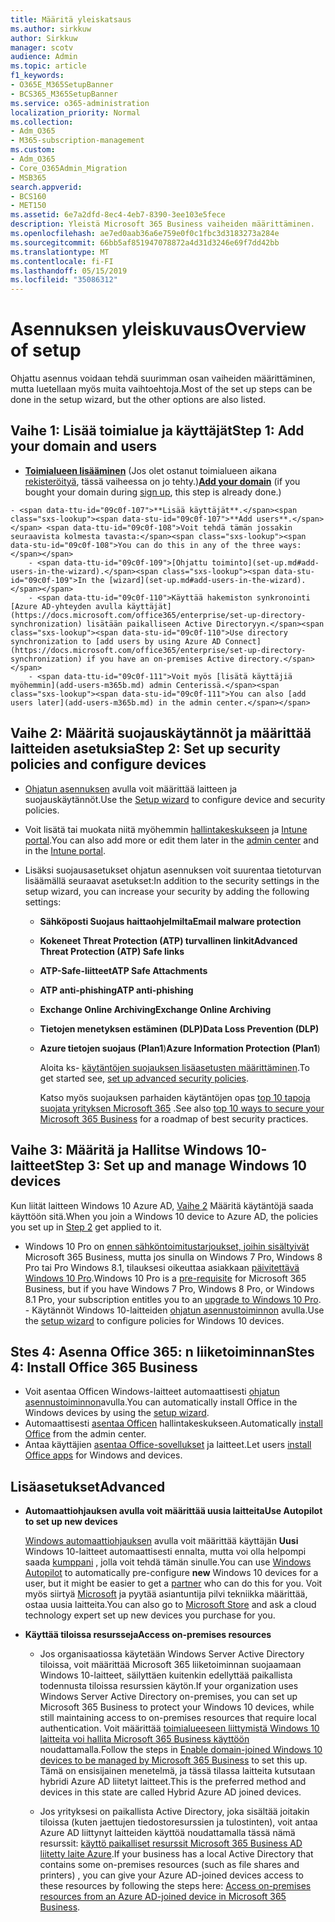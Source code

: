 ```yaml
---
title: Määritä yleiskatsaus
ms.author: sirkkuw
author: Sirkkuw
manager: scotv
audience: Admin
ms.topic: article
f1_keywords:
- O365E_M365SetupBanner
- BCS365_M365SetupBanner
ms.service: o365-administration
localization_priority: Normal
ms.collection:
- Adm_O365
- M365-subscription-management
ms.custom:
- Adm_O365
- Core_O365Admin_Migration
- MSB365
search.appverid:
- BCS160
- MET150
ms.assetid: 6e7a2dfd-8ec4-4eb7-8390-3ee103e5fece
description: Yleistä Microsoft 365 Business vaiheiden määrittäminen.
ms.openlocfilehash: ae7ed0aab36a6e759e0f0c1fbc3d3183273a284e
ms.sourcegitcommit: 66bb5af851947078872a4d31d3246e69f7dd42bb
ms.translationtype: MT
ms.contentlocale: fi-FI
ms.lasthandoff: 05/15/2019
ms.locfileid: "35086312"
---
```

# <a name="overview-of-setup"></a><span data-ttu-id="09c0f-103">Asennuksen yleiskuvaus</span><span class="sxs-lookup"><span data-stu-id="09c0f-103">Overview of setup</span></span>

<span data-ttu-id="09c0f-104">Ohjattu asennus voidaan tehdä suurimman osan vaiheiden määrittäminen, mutta luetellaan myös muita vaihtoehtoja.</span><span class="sxs-lookup"><span data-stu-id="09c0f-104">Most of the set up steps can be done in the setup wizard, but the other options are also listed.</span></span>


## <a name="step-1-add-your-domain-and-users"></a><span data-ttu-id="09c0f-105">Vaihe 1: Lisää toimialue ja käyttäjät</span><span class="sxs-lookup"><span data-stu-id="09c0f-105">Step 1: Add your domain and users</span></span>

   - <span data-ttu-id="09c0f-106">**[Toimialueen lisääminen](set-up.md#add-your-domain-to-personalize-sign-in)** (Jos olet ostanut toimialueen aikana [rekisteröityä](sign-up.md), tässä vaiheessa on jo tehty.)</span><span class="sxs-lookup"><span data-stu-id="09c0f-106">**[Add your domain](set-up.md#add-your-domain-to-personalize-sign-in)** (if you bought your domain during [sign up](sign-up.md), this step is already done.)</span></span>

    - <span data-ttu-id="09c0f-107">**Lisää käyttäjät**.</span><span class="sxs-lookup"><span data-stu-id="09c0f-107">**Add users**.</span></span> <span data-ttu-id="09c0f-108">Voit tehdä tämän jossakin seuraavista kolmesta tavasta:</span><span class="sxs-lookup"><span data-stu-id="09c0f-108">You can do this in any of the three ways:</span></span>
        - <span data-ttu-id="09c0f-109">[Ohjattu toiminto](set-up.md#add-users-in-the-wizard).</span><span class="sxs-lookup"><span data-stu-id="09c0f-109">In the [wizard](set-up.md#add-users-in-the-wizard).</span></span>
        - <span data-ttu-id="09c0f-110">Käyttää hakemiston synkronointi [Azure AD-yhteyden avulla käyttäjät](https://docs.microsoft.com/office365/enterprise/set-up-directory-synchronization) lisätään paikalliseen Active Directoryyn.</span><span class="sxs-lookup"><span data-stu-id="09c0f-110">Use directory synchronization to [add users by using Azure AD Connect](https://docs.microsoft.com/office365/enterprise/set-up-directory-synchronization) if you have an on-premises Active directory.</span></span>
        - <span data-ttu-id="09c0f-111">Voit myös [lisätä käyttäjiä myöhemmin](add-users-m365b.md) admin Centerissä.</span><span class="sxs-lookup"><span data-stu-id="09c0f-111">You can also [add users later](add-users-m365b.md) in the admin center.</span></span>
## <a name="step-2-set-up-security-policies-and-configure-devices"></a><span data-ttu-id="09c0f-112">Vaihe 2: Määritä suojauskäytännöt ja määrittää laitteiden asetuksia</span><span class="sxs-lookup"><span data-stu-id="09c0f-112">Step 2: Set up security policies and configure devices</span></span> 

  - <span data-ttu-id="09c0f-113">[Ohjatun asennuksen](set-up.md#set-up-security-policies-and-device-configurations) avulla voit määrittää laitteen ja suojauskäytännöt.</span><span class="sxs-lookup"><span data-stu-id="09c0f-113">Use the [Setup wizard](set-up.md#set-up-security-policies-and-device-configurations) to configure device and security policies.</span></span> 
  - <span data-ttu-id="09c0f-114">Voit lisätä tai muokata niitä myöhemmin [hallintakeskukseen](view-policies-and-devices.md) ja [Intune portal](https://docs.microsoft.com/intune/tutorial-walkthrough-intune-portal).</span><span class="sxs-lookup"><span data-stu-id="09c0f-114">You can also add more or edit them later in the [admin center](view-policies-and-devices.md) and in the [Intune portal](https://docs.microsoft.com/intune/tutorial-walkthrough-intune-portal).</span></span>
  - <span data-ttu-id="09c0f-115">Lisäksi suojausasetukset ohjatun asennuksen voit suurentaa tietoturvan lisäämällä seuraavat asetukset:</span><span class="sxs-lookup"><span data-stu-id="09c0f-115">In addition to the security settings in the setup wizard, you can increase your security by adding the following settings:</span></span>

      - <span data-ttu-id="09c0f-116">**Sähköposti Suojaus haittaohjelmilta**</span><span class="sxs-lookup"><span data-stu-id="09c0f-116">**Email malware protection**</span></span>
      - <span data-ttu-id="09c0f-117">**Kokeneet Threat Protection (ATP) turvallinen linkit**</span><span class="sxs-lookup"><span data-stu-id="09c0f-117">**Advanced Threat Protection (ATP) Safe links**</span></span>
      - <span data-ttu-id="09c0f-118">**ATP-Safe-liitteet**</span><span class="sxs-lookup"><span data-stu-id="09c0f-118">**ATP Safe Attachments**</span></span>
      - <span data-ttu-id="09c0f-119">**ATP anti-phishing**</span><span class="sxs-lookup"><span data-stu-id="09c0f-119">**ATP anti-phishing**</span></span>
      - <span data-ttu-id="09c0f-120">**Exchange Online Archiving**</span><span class="sxs-lookup"><span data-stu-id="09c0f-120">**Exchange Online Archiving**</span></span>
      - <span data-ttu-id="09c0f-121">**Tietojen menetyksen estäminen (DLP)**</span><span class="sxs-lookup"><span data-stu-id="09c0f-121">**Data Loss Prevention (DLP)**</span></span>
      - <span data-ttu-id="09c0f-122">**Azure tietojen suojaus (Plan1**)</span><span class="sxs-lookup"><span data-stu-id="09c0f-122">**Azure Information Protection (Plan1**)</span></span>

          <span data-ttu-id="09c0f-123">Aloita ks- [käytäntöjen suojauksen lisäasetusten määrittäminen](set-up-advanced-security.md).</span><span class="sxs-lookup"><span data-stu-id="09c0f-123">To get started see, [set up advanced security policies](set-up-advanced-security.md).</span></span>

        <span data-ttu-id="09c0f-124">Katso myös suojauksen parhaiden käytäntöjen opas [top 10 tapoja suojata yrityksen Microsoft 365](https://docs.microsoft.com/office365/admin/security-and-compliance/secure-your-business-data) .</span><span class="sxs-lookup"><span data-stu-id="09c0f-124">See also [top 10 ways to secure your Microsoft 365 Business](https://docs.microsoft.com/office365/admin/security-and-compliance/secure-your-business-data) for a roadmap of best security practices.</span></span>

## <a name="step-3-set-up-and-manage-windows-10-devices"></a><span data-ttu-id="09c0f-125">Vaihe 3: Määritä ja Hallitse Windows 10-laitteet</span><span class="sxs-lookup"><span data-stu-id="09c0f-125">Step 3: Set up and manage Windows 10 devices</span></span>

   <span data-ttu-id="09c0f-126">Kun liität laitteen Windows 10 Azure AD, [Vaihe 2](#step-2-set-up-security-policies-and-configure-devices) Määritä käytäntöjä saada käyttöön sitä.</span><span class="sxs-lookup"><span data-stu-id="09c0f-126">When you join a Windows 10 device to Azure AD, the policies you set up in [Step 2](#step-2-set-up-security-policies-and-configure-devices) get applied to it.</span></span>

   - <span data-ttu-id="09c0f-127">Windows 10 Pro on [ennen sähköntoimitustarjoukset, joihin sisältyivät](pre-requisites-for-data-protection.md) Microsoft 365 Business, mutta jos sinulla on Windows 7 Pro, Windows 8 Pro tai Pro Windows 8.1, tilauksesi oikeuttaa asiakkaan [päivitettävä Windows 10 Pro](https://docs.microsoft.com/microsoft-365/business/upgrade-to-windows-pro-creators-update).</span><span class="sxs-lookup"><span data-stu-id="09c0f-127">Windows 10 Pro is a [pre-requisite](pre-requisites-for-data-protection.md) for Microsoft 365 Business, but if you have Windows 7 Pro, Windows 8 Pro, or Windows 8.1 Pro, your subscription entitles you to an [upgrade to  Windows 10 Pro](https://docs.microsoft.com/microsoft-365/business/upgrade-to-windows-pro-creators-update).</span></span>
    - <span data-ttu-id="09c0f-128">Käytännöt Windows 10-laitteiden [ohjatun asennustoiminnon](set-up.md#set-up-security-policies-and-device-configurations) avulla.</span><span class="sxs-lookup"><span data-stu-id="09c0f-128">Use the [setup wizard](set-up.md#set-up-security-policies-and-device-configurations) to configure policies for Windows 10 devices.</span></span>

## <a name="stes-4-install-office-365-business"></a><span data-ttu-id="09c0f-129">Stes 4: Asenna Office 365: n liiketoiminnan</span><span class="sxs-lookup"><span data-stu-id="09c0f-129">Stes 4: Install Office 365 Business</span></span>
- <span data-ttu-id="09c0f-130">Voit asentaa Officen Windows-laitteet automaattisesti [ohjatun asennustoiminnon](set-up.md#deploy-office-365-client-apps)avulla.</span><span class="sxs-lookup"><span data-stu-id="09c0f-130">You can automatically install Office in the Windows devices by using the [setup wizard](set-up.md#deploy-office-365-client-apps).</span></span>
- <span data-ttu-id="09c0f-131">Automaattisesti [asentaa Officen](auto-install-or-uninstall-office.md) hallintakeskukseen.</span><span class="sxs-lookup"><span data-stu-id="09c0f-131">Automatically [install Office](auto-install-or-uninstall-office.md) from the admin center.</span></span>
- <span data-ttu-id="09c0f-132">Antaa käyttäjien [asentaa Office-sovellukset](https://docs.microsoft.com/office365/admin/setup/install-applications) ja laitteet.</span><span class="sxs-lookup"><span data-stu-id="09c0f-132">Let users [install Office apps](https://docs.microsoft.com/office365/admin/setup/install-applications) for Windows and devices.</span></span>
     
## <a name="advanced"></a><span data-ttu-id="09c0f-133">Lisäasetukset</span><span class="sxs-lookup"><span data-stu-id="09c0f-133">Advanced</span></span>
- <span data-ttu-id="09c0f-134">**Automaattiohjauksen avulla voit määrittää uusia laitteita**</span><span class="sxs-lookup"><span data-stu-id="09c0f-134">**Use Autopilot to set up new devices**</span></span>
            
     <span data-ttu-id="09c0f-135">[Windows automaattiohjauksen](add-autopilot-devices-and-profile.md) avulla voit määrittää käyttäjän **Uusi** Windows 10-laitteet automaattisesti ennalta, mutta voi olla helpompi saada [kumppani](https://www.microsoft.com/solution-providers/search) , jolla voit tehdä tämän sinulle.</span><span class="sxs-lookup"><span data-stu-id="09c0f-135">You can use [Windows Autopilot](add-autopilot-devices-and-profile.md) to automatically pre-configure **new** Windows 10 devices for a user, but it might be easier to get a [partner](https://www.microsoft.com/solution-providers/search) who can do this for you.</span></span> <span data-ttu-id="09c0f-136">Voit myös siirtyä [Microsoft](https://go.microsoft.com/fwlink/?linkid=874598) ja pyytää asiantuntija pilvi tekniikka määrittää, ostaa uusia laitteita.</span><span class="sxs-lookup"><span data-stu-id="09c0f-136">You can also go to [Microsoft Store](https://go.microsoft.com/fwlink/?linkid=874598) and ask a cloud technology expert set up new devices you purchase for you.</span></span>

- <span data-ttu-id="09c0f-137">**Käyttää tiloissa resursseja**</span><span class="sxs-lookup"><span data-stu-id="09c0f-137">**Access on-premises resources**</span></span>

     - <span data-ttu-id="09c0f-138">Jos organisaatiossa käytetään Windows Server Active Directory tiloissa, voit määrittää Microsoft 365 liiketoiminnan suojaamaan Windows 10-laitteet, säilyttäen kuitenkin edellyttää paikallista todennusta tiloissa resurssien käytön.</span><span class="sxs-lookup"><span data-stu-id="09c0f-138">If your organization uses Windows Server Active Directory on-premises, you can set up Microsoft 365 Business to protect your Windows 10 devices, while still maintaining access to on-premises resources that require local authentication.</span></span> <span data-ttu-id="09c0f-139">Voit määrittää [toimialueeseen liittymistä Windows 10 laitteita voi hallita Microsoft 365 Business käyttöön](manage-windows-devices.md) noudattamalla.</span><span class="sxs-lookup"><span data-stu-id="09c0f-139">Follow the steps in [Enable domain-joined Windows 10 devices to be managed by Microsoft 365 Business](manage-windows-devices.md) to set this up.</span></span> <span data-ttu-id="09c0f-140">Tämä on ensisijainen menetelmä, ja tässä tilassa laitteita kutsutaan hybridi Azure AD liitetyt laitteet.</span><span class="sxs-lookup"><span data-stu-id="09c0f-140">This is the preferred method and devices in this state are called Hybrid Azure AD joined devices.</span></span>

    - <span data-ttu-id="09c0f-141">Jos yrityksesi on paikallista Active Directory, joka sisältää joitakin tiloissa (kuten jaettujen tiedostoresurssien ja tulostinten), voit antaa Azure AD liittynyt laitteiden käyttöä noudattamalla tässä nämä resurssit: [käyttö paikalliset resurssit Microsoft 365 Business AD liitetty laite Azure](access-resources.md).</span><span class="sxs-lookup"><span data-stu-id="09c0f-141">If your business has a local Active Directory that contains some on-premises resources (such as file shares and printers) , you can give your Azure AD-joined devices access to these resources by following the steps here: [Access on-premises resources from an Azure AD-joined device in Microsoft 365 Business](access-resources.md).</span></span>

  